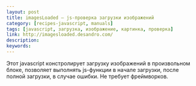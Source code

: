 ```yaml
---
layout: post
title: imagesLoaded — js-проверка загрузки изображений
category: [recipes-javascript, manuals]
tags: [javascript, загрузка, изображение, картинка, проверка]
link: http://imagesloaded.desandro.com/
description:
keywords:
---
```


<p>Этот javascript констролирует загрузку изображений в произвольном блоке, позволяет выполнять js-функции в начале загрузки, после полной загрузки, в случае ошибки. Не требует фреймворков.</p>
